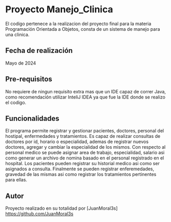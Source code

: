 # Proyecto Manejo_Clinica
El codigo pertenece a la realizacion del proyecto final para la materia Programación Orientada a Objetos, consta de un sistema de manejo para una clinica.

## Fecha de realización

Mayo de 2024

## Pre-requisitos

No requiere de ningun requisito extra mas que un IDE capaz de correr Java, como recomendación utilizar InteliJ IDEA ya que fue la IDE donde se realizo el codigo.

## Funcionalidades

El programa permite registrar y gestionar pacientes, doctores, personal del hostipal, enfermedades y tratamientos.
Es capaz de realizar consultas de doctores por id, horario o especialidad, ademas de registrar nuevos doctores, agregar y cambiar la especialidad de los mismos.
Con respecto al personal medico se puede asignar area de trabajo, especialidad, salario asi como generar un archivo de nomina basado en el personal registrado en el hospital.
Los pacientes pueden registrar su historial medico asi como ser asignados a consulta.
Finalmente se pueden registrar enferemedades, gravedad de las mismas asi como registrar los tratamientos pertinentes para ellas.

## Autor

Proyecto realizado en su totalidad por [JuanMoral3s] https://github.com/JuanMoral3s
